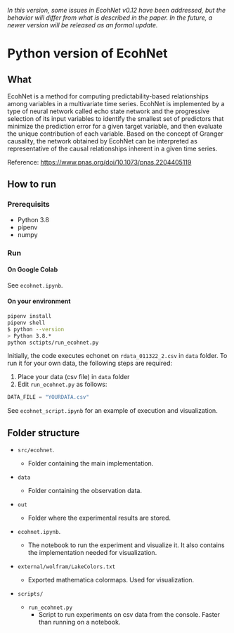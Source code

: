 *In this version, some issues in EcohNet v0.12 have been addressed, but the behavior will differ from what is described
in the paper. In the future, a newer version will be released as an formal update.*  

# Python version of EcohNet
## What
EcohNet is a method for computing predictability-based relationships among variables in a multivariate time series.
EcohNet is implemented by a type of neural network called echo state network and the progressive selection of its 
input variables to identify the smallest set of predictors that minimize the prediction error for a given target 
variable, and then evaluate the unique contribution of each variable. Based on the concept of Granger causality, 
the network obtained by EcohNet can be interpreted as representative of the causal relationships inherent in a 
given time series.


Reference: https://www.pnas.org/doi/10.1073/pnas.2204405119


## How to run
### Prerequisits
- Python 3.8
- pipenv
- numpy

### Run

#### On Google Colab
See `ecohnet.ipynb`.

#### On your environment
```` sh
pipenv install
pipenv shell
$ python --version
> Python 3.8.*
python sctipts/run_ecohnet.py
````

Initially, the code executes echonet on `rdata_011322_2.csv` in `data` folder. To run it for your own data, the following steps are required:
1) Place your data (csv file) in `data` folder
2) Edit `run_ecohnet.py` as follows:
```python
DATA_FILE = "YOURDATA.csv"
````
See `ecohnet_script.ipynb` for an example of execution and visualization.

## Folder structure
- `src/ecohnet`.
    - Folder containing the main implementation.

- `data`
    - Folder containing the observation data.

- `out`
    - Folder where the experimental results are stored.

- `ecohnet.ipynb`.
    - The notebook to run the experiment and visualize it. It also contains the implementation needed for visualization.

- `external/wolfram/LakeColors.txt`
    - Exported mathematica colormaps. Used for visualization.

- `scripts/`
    - `run_ecohnet.py`
        - Script to run experiments on csv data from the console. Faster than running on a notebook.
